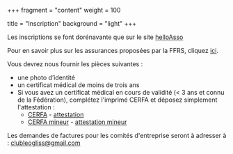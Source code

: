 +++
fragment = "content"
weight = 100

title = "Inscription"
background = "light"
+++

Les inscriptions se font dorénavante que sur le site [helloAsso](http://helloasso.com/associations/leogliss)

<!-- Vous pouvez également télécharger le [formulaire](/resources/2022-2023/FORMULAIRE_INSCRIPTION_2022-2023.pdf) d'inscription et la [demande de licence](/resources/2022-2023/Demande-Licence-Club-2022-2023-formulaire-remplissable-sur-ordi.pdf) 
et remettre les deux documents complétés accompagnés du règlement et des pièces indispensables (cf. ci-dessous) aux moniteurs ou à un membre du bureau.   -->

Pour en savoir plus sur les assurances proposées par la FFRS, cliquez [ici](https://ffroller.fr/creer-mon-club/assurance/).

<!-- Quel que soit le mode d'inscription,  -->
Vous devrez nous fournir les pièces suivantes :

* une photo d’identité
* un certificat médical de moins de trois ans 
* Si vous avez un certificat médical en cours de validité (< 3 ans et connu de la Fédération), complétez l'imprimé CERFA et déposez simplement l'attestation :
   - [CERFA](/resources/2022-2023/cerfa_adultes.pdf) - [attestation](/resources/2022-2023/Attestation_adultes.pdf)
   - [CERFA mineur](/resources/2022-2023/cerfa_mineurs.pdf) - [attestation mineur](/resources/2022-2023/Attestation_parents.pdf)


Les demandes de factures pour les comités d'entreprise seront à adresser à : clubleogliss@gmail.com


